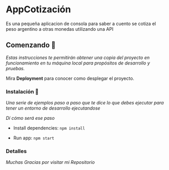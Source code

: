 # AppCotización 

Es una pequeña aplicacion de consola para saber a cuento se cotiza el peso argentino a otras monedas utilizando una API

## Comenzando 🚀

_Estas instrucciones te permitirán obtener una copia del proyecto en funcionamiento en tu máquina local para propósitos de desarrollo y pruebas._

Mira **Deployment** para conocer como desplegar el proyecto.


### Instalación 🔧

_Una serie de ejemplos paso a paso que te dice lo que debes ejecutar para tener un entorno de desarrollo ejecutandose_

_Dí cómo será ese paso_


*  Install dependencies: ```npm install```

*  Run app: ```npm start```

### Detalles

_Muchas Gracias por visitar mi Repositorio_